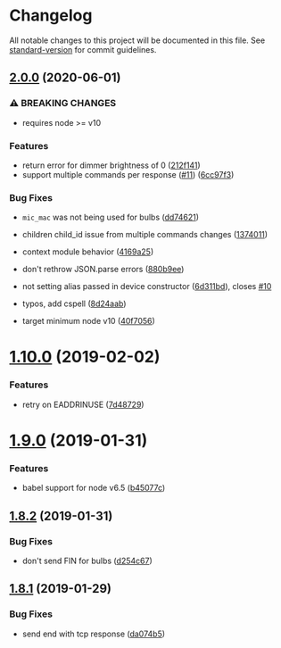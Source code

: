 # Changelog

All notable changes to this project will be documented in this file. See [standard-version](https://github.com/conventional-changelog/standard-version) for commit guidelines.

## [2.0.0](https://github.com/plasticrake/tplink-smarthome-simulator/compare/v1.10.0...v2.0.0) (2020-06-01)


### ⚠ BREAKING CHANGES

* requires node >= v10

### Features

* return error for dimmer brightness of 0 ([212f141](https://github.com/plasticrake/tplink-smarthome-simulator/commit/212f141421ea54a24af958345cd55a09c279a2ae))
* support multiple commands per response ([#11](https://github.com/plasticrake/tplink-smarthome-simulator/issues/11)) ([6cc97f3](https://github.com/plasticrake/tplink-smarthome-simulator/commit/6cc97f3088025837fa9969c3a39da976fd5764d4))


### Bug Fixes

* `mic_mac` was not being used for bulbs ([dd74621](https://github.com/plasticrake/tplink-smarthome-simulator/commit/dd74621c99c4c4e58e453880f705ddf0ecbe809b))
* children child_id issue from multiple commands changes ([1374011](https://github.com/plasticrake/tplink-smarthome-simulator/commit/1374011f4f5634c8ad26d95e0368ff56bc60de74))
* context module behavior ([4169a25](https://github.com/plasticrake/tplink-smarthome-simulator/commit/4169a2593226cdb090376a562b500095a091b07c))
* don't rethrow JSON.parse errors ([880b9ee](https://github.com/plasticrake/tplink-smarthome-simulator/commit/880b9eee2dd1879eca56718a26790e6f82836091))
* not setting alias passed in device constructor ([6d311bd](https://github.com/plasticrake/tplink-smarthome-simulator/commit/6d311bd826f1955b8a76ea107161b2165c0b69e0)), closes [#10](https://github.com/plasticrake/tplink-smarthome-simulator/issues/10)
* typos, add cspell ([8d24aab](https://github.com/plasticrake/tplink-smarthome-simulator/commit/8d24aabd41fc0473dba4748f59109e789348e7a9))


* target minimum node v10 ([40f7056](https://github.com/plasticrake/tplink-smarthome-simulator/commit/40f70567beb89b222954b00c063c96c3f9e340c8))

<a name="1.10.0"></a>
# [1.10.0](https://github.com/plasticrake/tplink-smarthome-simulator/compare/v1.9.0...v1.10.0) (2019-02-02)


### Features

* retry on EADDRINUSE ([7d48729](https://github.com/plasticrake/tplink-smarthome-simulator/commit/7d48729))



<a name="1.9.0"></a>
# [1.9.0](https://github.com/plasticrake/tplink-smarthome-simulator/compare/v1.8.2...v1.9.0) (2019-01-31)


### Features

* babel support for node v6.5 ([b45077c](https://github.com/plasticrake/tplink-smarthome-simulator/commit/b45077c))



<a name="1.8.2"></a>
## [1.8.2](https://github.com/plasticrake/tplink-smarthome-simulator/compare/v1.8.1...v1.8.2) (2019-01-31)


### Bug Fixes

* don't send FIN for bulbs ([d254c67](https://github.com/plasticrake/tplink-smarthome-simulator/commit/d254c67))



<a name="1.8.1"></a>
## [1.8.1](https://github.com/plasticrake/tplink-smarthome-simulator/compare/v1.8.0...v1.8.1) (2019-01-29)


### Bug Fixes

* send end with tcp response ([da074b5](https://github.com/plasticrake/tplink-smarthome-simulator/commit/da074b5))
